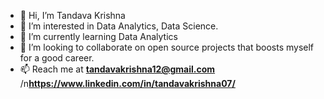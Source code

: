 - 👋 Hi, I’m Tandava Krishna
- 👀 I’m interested in Data Analytics, Data Science.
- 🌱 I’m currently learning Data Analytics
- 💞️ I’m looking to collaborate on open source projects that boosts myself for a good career.
- 📫 Reach me at **tandavakrishna12@gmail.com** 
                  /n**https://www.linkedin.com/in/tandavakrishna07/**

<!---
tandava07/tandava07 is a ✨ special ✨ repository because its `README.md` (this file) appears on your GitHub profile.
You can click the Preview link to take a look at your changes.
--->
